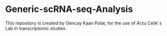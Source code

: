 # Generic-scRNA-seq-Analysis
This repository is created by Gencay Kaan Polat, for the use of Arzu Celik`s Lab in transcriptomic studies.
